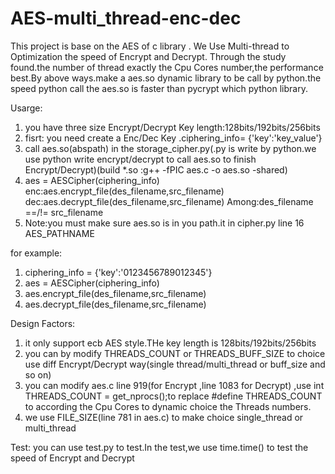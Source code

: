 AES-multi_thread-enc-dec
====================================

This project is base on the  AES of  c library . We Use Multi-thread to Optimization the speed of Encrypt and Decrypt. Through the study found.the number of thread exactly the Cpu Cores number,the performance best.By above ways.make a aes.so dynamic library to be call by python.the speed python call the aes.so is  faster than pycrypt which python library.

Usarge:
  1.  you have three size Encrypt/Decrypt Key length:128bits/192bits/256bits
  2.  fisrt: you need create a Enc/Dec Key .ciphering_info= {'key':'key_value'}
  3.  call aes.so(abspath) in the storage_cipher.py(.py is write by python.we use python write encrypt/decrypt to call aes.so to finish Encrypt/Decrypt)(build *.so :g++ -fPIC aes.c -o aes.so -shared)
  4.  aes = AESCipher(ciphering_info)  enc:aes.encrypt_file(des_filename,src_filename) dec:aes.decrypt_file(des_filename,src_filename) Among:des_filename ==/!= src_filename
  5.  Note:you must make sure aes.so is in you path.it in cipher.py line 16 AES_PATHNAME
  
for example:
  1.  ciphering_info = {'key':'0123456789012345'}
  2.  aes = AESCipher(ciphering_info)
  3.  aes.encrypt_file(des_filename,src_filename)
  4.  aes.decrypt_file(des_filename,src_filename)
   
Design Factors:
  1. it only support ecb AES style.THe key length is 128bits/192bits/256bits
  2. you can by modify THREADS_COUNT or THREADS_BUFF_SIZE to choice use diff Encrypt/Decrypt way(single thread/multi_thread or buff_size and so on)
  3. you can modify aes.c line 919(for Encrypt ,line 1083 for Decrypt) ,use int THREADS_COUNT = get_nprocs();to replace #define THREADS_COUNT to according  the Cpu Cores to dynamic choice the Threads numbers.
  4. we use FILE_SIZE(line 781 in aes.c)  to make choice single_thread or multi_thread
  

Test:
  you can use test.py to test.In the test,we use time.time() to test the speed of Encrypt and Decrypt
  
